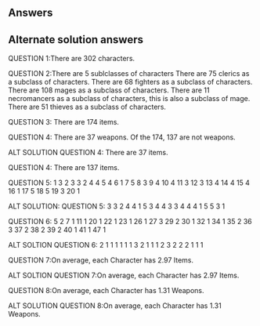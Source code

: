 ## Answers
## Alternate solution answers

QUESTION 1:There are 302 characters.

QUESTION 2:There are 5 sublclasses of characters
There are 75 clerics as a subclass of characters.
There are 68 fighters as a subclass of characters.
There are 108 mages as a subclass of characters.
There are 11 necromancers as a subclass of characters, this is also a subclass of mage.
There are 51 thieves as a subclass of characters.

QUESTION 3: There are 174 items.

QUESTION 4: There are 37 weapons.
Of the 174, 137 are not weapons.

ALT SOLUTION
QUESTION 4: There are 37 items.

QUESTION 4: There are 137 items.

QUESTION 5:
1 3
2 3
3 2
4 4
5 4
6 1
7 5
8 3
9 4
10 4
11 3
12 3
13 4
14 4
15 4
16 1
17 5
18 5
19 3
20 1


ALT SOLUTION:
QUESTION 5:
3
3
2
4
4
1
5
3
4
4
3
3
4
4
4
1
5
5
3
1


QUESTION 6:
5 2
7 1
11 1
20 1
22 1
23 1
26 1
27 3
29 2
30 1
32 1
34 1
35 2
36 3
37 2
38 2
39 2
40 1
41 1
47 1


ALT SOLTION
QUESTION 6:
2
1
1
1
1
1
1
3
2
1
1
1
2
3
2
2
2
1
1
1


QUESTION 7:On average, each Character has 2.97 Items. 

ALT SOLTION
QUESTION 7:On average, each Character has 2.97 Items. 

QUESTION 8:On average, each Character has 1.31 Weapons. 

ALT SOLUTION
QUESTION 8:On average, each Character has 1.31 Weapons. 